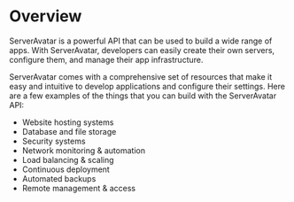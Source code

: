 # Overview

ServerAvatar is a powerful API that can be used to build a wide range of apps. With ServerAvatar, developers can easily create their own servers, configure them, and manage their app infrastructure.

ServerAvatar comes with a comprehensive set of resources that make it easy and intuitive to develop applications and configure their settings. Here are a few examples of the things that you can build with the ServerAvatar API:

- Website hosting systems
- Database and file storage
- Security systems
- Network monitoring & automation
- Load balancing & scaling
- Continuous deployment
- Automated backups
- Remote management & access
